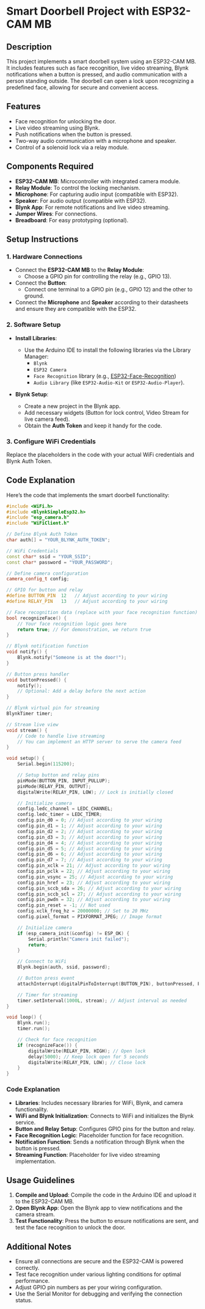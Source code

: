 # Smart Doorbell Project with ESP32-CAM MB

## Description
This project implements a smart doorbell system using an ESP32-CAM MB. It includes features such as face recognition, live video streaming, Blynk notifications when a button is pressed, and audio communication with a person standing outside. The doorbell can open a lock upon recognizing a predefined face, allowing for secure and convenient access.

## Features
- Face recognition for unlocking the door.
- Live video streaming using Blynk.
- Push notifications when the button is pressed.
- Two-way audio communication with a microphone and speaker.
- Control of a solenoid lock via a relay module.

## Components Required
- **ESP32-CAM MB**: Microcontroller with integrated camera module.
- **Relay Module**: To control the locking mechanism.
- **Microphone**: For capturing audio input (compatible with ESP32).
- **Speaker**: For audio output (compatible with ESP32).
- **Blynk App**: For remote notifications and live video streaming.
- **Jumper Wires**: For connections.
- **Breadboard**: For easy prototyping (optional).

## Setup Instructions

### 1. Hardware Connections
- Connect the **ESP32-CAM MB** to the **Relay Module**:
  - Choose a GPIO pin for controlling the relay (e.g., GPIO 13).
- Connect the **Button**:
  - Connect one terminal to a GPIO pin (e.g., GPIO 12) and the other to ground.
- Connect the **Microphone** and **Speaker** according to their datasheets and ensure they are compatible with the ESP32.

### 2. Software Setup
- **Install Libraries**: 
  - Use the Arduino IDE to install the following libraries via the Library Manager:
    - `Blynk`
    - `ESP32 Camera`
    - `Face Recognition` library (e.g., [ESP32-Face-Recognition](https://github.com/shuye07/ESP32-Face-Recognition))
    - `Audio Library` (like `ESP32-Audio-Kit` or `ESP32-Audio-Player`).
  
- **Blynk Setup**:
  - Create a new project in the Blynk app.
  - Add necessary widgets (Button for lock control, Video Stream for live camera feed).
  - Obtain the **Auth Token** and keep it handy for the code.

### 3. Configure WiFi Credentials
Replace the placeholders in the code with your actual WiFi credentials and Blynk Auth Token.

## Code Explanation
Here’s the code that implements the smart doorbell functionality:

```cpp
#include <WiFi.h>
#include <BlynkSimpleEsp32.h>
#include "esp_camera.h"
#include "WiFiClient.h"

// Define Blynk Auth Token
char auth[] = "YOUR_BLYNK_AUTH_TOKEN";

// WiFi Credentials
const char* ssid = "YOUR_SSID";
const char* password = "YOUR_PASSWORD";

// Define camera configuration
camera_config_t config;

// GPIO for button and relay
#define BUTTON_PIN  12   // Adjust according to your wiring
#define RELAY_PIN   13   // Adjust according to your wiring

// Face recognition data (replace with your face recognition function)
bool recognizeFace() {
    // Your face recognition logic goes here
    return true; // For demonstration, we return true
}

// Blynk notification function
void notify() {
    Blynk.notify("Someone is at the door!");
}

// Button press handler
void buttonPressed() {
    notify();
    // Optional: Add a delay before the next action
}

// Blynk virtual pin for streaming
BlynkTimer timer;

// Stream live view
void stream() {
    // Code to handle live streaming
    // You can implement an HTTP server to serve the camera feed
}

void setup() {
    Serial.begin(115200);

    // Setup button and relay pins
    pinMode(BUTTON_PIN, INPUT_PULLUP);
    pinMode(RELAY_PIN, OUTPUT);
    digitalWrite(RELAY_PIN, LOW); // Lock is initially closed

    // Initialize camera
    config.ledc_channel = LEDC_CHANNEL;
    config.ledc_timer = LEDC_TIMER;
    config.pin_d0 = 0; // Adjust according to your wiring
    config.pin_d1 = 1; // Adjust according to your wiring
    config.pin_d2 = 2; // Adjust according to your wiring
    config.pin_d3 = 3; // Adjust according to your wiring
    config.pin_d4 = 4; // Adjust according to your wiring
    config.pin_d5 = 5; // Adjust according to your wiring
    config.pin_d6 = 6; // Adjust according to your wiring
    config.pin_d7 = 7; // Adjust according to your wiring
    config.pin_xclk = 21; // Adjust according to your wiring
    config.pin_pclk = 22; // Adjust according to your wiring
    config.pin_vsync = 25; // Adjust according to your wiring
    config.pin_href = 23; // Adjust according to your wiring
    config.pin_sccb_sda = 26; // Adjust according to your wiring
    config.pin_sccb_scl = 27; // Adjust according to your wiring
    config.pin_pwdn = 32; // Adjust according to your wiring
    config.pin_reset = -1; // Not used
    config.xclk_freq_hz = 20000000; // Set to 20 MHz
    config.pixel_format = PIXFORMAT_JPEG; // Image format

    // Initialize camera
    if (esp_camera_init(&config) != ESP_OK) {
        Serial.println("Camera init failed");
        return;
    }

    // Connect to WiFi
    Blynk.begin(auth, ssid, password);

    // Button press event
    attachInterrupt(digitalPinToInterrupt(BUTTON_PIN), buttonPressed, FALLING);

    // Timer for streaming
    timer.setInterval(1000L, stream); // Adjust interval as needed
}

void loop() {
    Blynk.run();
    timer.run();

    // Check for face recognition
    if (recognizeFace()) {
        digitalWrite(RELAY_PIN, HIGH); // Open lock
        delay(5000); // Keep lock open for 5 seconds
        digitalWrite(RELAY_PIN, LOW); // Close lock
    }
}
```

### Code Explanation
- **Libraries**: Includes necessary libraries for WiFi, Blynk, and camera functionality.
- **WiFi and Blynk Initialization**: Connects to WiFi and initializes the Blynk service.
- **Button and Relay Setup**: Configures GPIO pins for the button and relay.
- **Face Recognition Logic**: Placeholder function for face recognition.
- **Notification Function**: Sends a notification through Blynk when the button is pressed.
- **Streaming Function**: Placeholder for live video streaming implementation.

## Usage Guidelines
1. **Compile and Upload**: Compile the code in the Arduino IDE and upload it to the ESP32-CAM MB.
2. **Open Blynk App**: Open the Blynk app to view notifications and the camera stream.
3. **Test Functionality**: Press the button to ensure notifications are sent, and test the face recognition to unlock the door.

## Additional Notes
- Ensure all connections are secure and the ESP32-CAM is powered correctly.
- Test face recognition under various lighting conditions for optimal performance.
- Adjust GPIO pin numbers as per your wiring configuration.
- Use the Serial Monitor for debugging and verifying the connection status.
